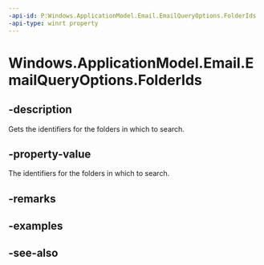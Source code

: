 ```yaml
---
-api-id: P:Windows.ApplicationModel.Email.EmailQueryOptions.FolderIds
-api-type: winrt property
---
```


<!-- Property syntax
public Windows.Foundation.Collections.IVector<string> FolderIds { get; }
-->

# Windows.ApplicationModel.Email.EmailQueryOptions.FolderIds

## -description
Gets the identifiers for the folders in which to search.

## -property-value
The identifiers for the folders in which to search.

## -remarks

## -examples

## -see-also
